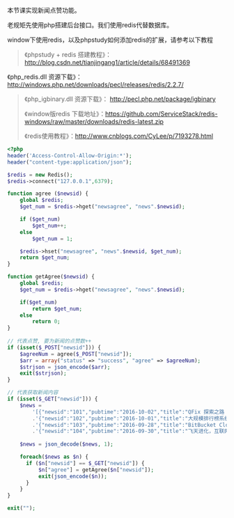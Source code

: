 本节课实现新闻点赞功能。

老规矩先使用php搭建后台接口。我们使用redis代替数据库。

window下使用redis，以及phpstudy如何添加redis的扩展，请参考以下教程

> 《phpstudy + redis 搭建教程》： http://blog.csdn.net/tianjingang1/article/details/68491369
>
> 《php\_redis.dll 资源下载》：http://windows.php.net/downloads/pecl/releases/redis/2.2.7/
>
> 《php\_igbinary.dll 资源下载》： http://pecl.php.net/package/igbinary
>
> 《window版redis 下载地址》：https://github.com/ServiceStack/redis-windows/raw/master/downloads/redis-latest.zip
>
> 《redis使用教程》：http://www.cnblogs.com/CyLee/p/7193278.html

```php
<?php
header('Access-Control-Allow-Origin:*');  
header("content-type:application/json");

$redis = new Redis();
$redis->connect("127.0.0.1",6379);

function agree ($newsid) {
	global $redis;
	$get_num = $redis->hget("newsagree", "news".$newsid);

	if ($get_num)
		$get_num++;
	else
		$get_num = 1;

	$redis->hset("newsagree", "news".$newsid, $get_num);
	return $get_num;
}

function getAgree($newsid) {
	global $redis;
	$get_num = $redis->hget("newsagree", "news".$newsid);

	if($get_num)
		return $get_num;
	else
		return 0;
}
  
// 代表点赞, 要为新闻的点赞数++
if (isset($_POST["newsid"])) {   
	$agreeNum = agree($_POST["newsid"]);
	$arr = array("status" => "success", "agree" => $agreeNum);
    $strjson = json_encode($arr);   
	exit($strjson);
}

// 代表获取新闻内容
if (isset($_GET["newsid"])) { 
	$news = 
		'[{"newsid":"101","pubtime":"2016-10-02","title":"QFix 探索之路 —— 手Q热补丁轻量级方案 ","desc":"QFix是手Q团队近期推出的一种新的Android热补丁方案，在不影响App运行时性能（无需插桩去preverify）的前提下有效地规避了"},'
		.'{"newsid":"102","pubtime":"2016-10-01","title":"大规模排行榜系统实践及挑战 ","desc":" 如何支持业务接近接入，数万乃至几十万级排行榜自动化申请调度？选择什么样的存储引擎？怎样避免各业务资源抢占? "},'
		.'{"newsid":"103","pubtime":"2016-09-28","title":"BitBucket Cloud新增Git大文件存储Beta支持 ","desc":"Git LFS背后的基本理念是将大型二进制文件存储在并行存储中，而Git库只包含到那些文件的轻量级引用"},'
		.'{"newsid":"104","pubtime":"2016-09-30","title":"飞天进化，互联网、数据和计算的聚变 ","desc":"阿里巴巴技术委员会主席王坚发布的新书《在线》，被外界视作阿里巴巴技术体系总设计师的王坚出版的第一本著作，吸引了众多参会者的兴趣"}]';
	    
	$news = json_decode($news, 1);

	foreach($news as $n) {
	  if ($n["newsid"] == $_GET["newsid"]) {
	      $n["agree"] = getAgree($n["newsid"]);
	      exit(json_encode($n));
	  }
	}
}

exit("");
```



